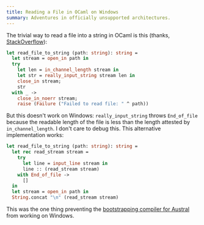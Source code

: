 ```yaml
---
title: Reading a File in OCaml on Windows
summary: Adventures in officially unsupported architectures.
---
```


The trivial way to read a file into a string in OCaml is this (thanks,
[StackOverflow][so]):

```ocaml
let read_file_to_string (path: string): string =
  let stream = open_in path in
  try
    let len = in_channel_length stream in
    let str = really_input_string stream len in
    close_in stream;
    str
  with _ ->
    close_in_noerr stream;
    raise (Failure ("Failed to read file: " ^ path))
```

But this doesn't work on Windows: `really_input_string` throws `End_of_file`
because the readable length of the file is less than the length attested by
`in_channel_length`. I don't care to debug this. This alternative implementation
works:

```ocaml
let read_file_to_string (path: string): string =
  let rec read_stream stream =
    try
      let line = input_line stream in
      line :: (read_stream stream)
    with End_of_file ->
      []
  in
  let stream = open_in path in
  String.concat "\n" (read_stream stream)
```

This was the one thing preventing the [bootstrapping compiler for Austral][aus] from working on
Windows.

[so]: https://stackoverflow.com/questions/53839695/how-do-i-read-the-entire-content-of-a-given-file-into-a-string
[aus]: https://github.com/austral/austral

